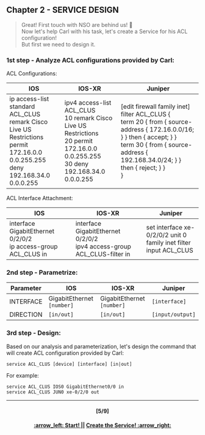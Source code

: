## Chapter 2 - SERVICE DESIGN

> Great! First touch with NSO are behind us! :clap:  
> Now let's help Carl with his task, let's create a Service for his ACL configuration!  
> But first we need to design it.

### 1st step - Analyze ACL configurations provided by Carl:
ACL Configurations:

IOS  | IOS-XR | Juniper
------------- | ------------- | ------------- 
ip access-list standard ACL_CLUS <br> remark Cisco Live US Restrictions <br> permit 172.16.0.0 0.0.255.255 <br> deny 192.168.34.0 0.0.0.255 | ipv4 access-list ACL_CLUS <br> 10 remark Cisco Live US Restrictions <br> 20 permit 172.16.0.0 0.0.255.255 <br> 30 deny 192.168.34.0 0.0.0.255 | [edit firewall family inet] filter ACL_CLUS { <br> term 20 { from { source-address { 172.16.0.0/16; } } then { accept; } }<br> term 30 { from { source-address { 192.168.34.0/24; } } then { reject; } } <br> }

ACL Interface Attachment:

IOS  | IOS-XR | Juniper
------------- | ------------- | ------------- 
interface GigabitEthernet 0/2/0/2 <br> ip access-group ACL_CLUS in | interface GigabitEthernet 0/2/0/2 <br> ipv4 access-group ACL_CLUS-filter in <br> |  set interface xe-0/2/0/2 unit 0 <br> family inet filter input ACL_CLUS  |

### 2nd step - Parametrize:

Parameter | IOS  | IOS-XR | Juniper
------------ | ------------- | ------------- | -------------
INTERFACE | GigabitEthernet `[number]` | GigabitEthernet `[number]` | `[interface]`
DIRECTION | `[in/out]` | `[in/out]` | `[input/output]`

### 3rd step - Design:
Based on our analysis and parameterization, let's design the command that will create ACL configuration provided by Carl:
```
service ACL_CLUS [device] [interface] [in|out]
```
For example:  
```
service ACL_CLUS IOS0 GigabitEthernet0/0 in
service ACL_CLUS JUN0 xe-0/2/0 out
```

---
<h4 align="center">[5/9]</h4>
<h4 align="center"> <a href="/readme/3.md"> :arrow_left: Start! </a> || <a href="/readme/5.md"> Create the Service! :arrow_right: </a> </h4>
